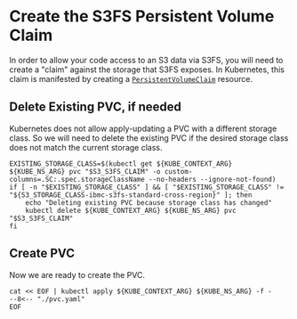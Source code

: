 # Create the S3FS Persistent Volume Claim

In order to allow your code access to an S3 data via S3FS, you will
need to create a "claim" against the storage that S3FS exposes. In
Kubernetes, this claim is manifested by creating a
[`PersistentVolumeClaim`](https://kubernetes.io/docs/concepts/storage/persistent-volumes/)
resource.

## Delete Existing PVC, if needed

Kubernetes does not allow apply-updating a PVC with a different
storage class. So we will need to delete the existing PVC if the
desired storage class does not match the current storage class.

```shell
EXISTING_STORAGE_CLASS=$(kubectl get ${KUBE_CONTEXT_ARG} ${KUBE_NS_ARG} pvc "$S3_S3FS_CLAIM" -o custom-columns=.SC:.spec.storageClassName --no-headers --ignore-not-found)
if [ -n "$EXISTING_STORAGE_CLASS" ] && [ "$EXISTING_STORAGE_CLASS" != "${S3_STORAGE_CLASS-ibmc-s3fs-standard-cross-region}" ]; then
    echo "Deleting existing PVC because storage class has changed"
    kubectl delete ${KUBE_CONTEXT_ARG} ${KUBE_NS_ARG} pvc "$S3_S3FS_CLAIM"
fi
```

## Create PVC

Now we are ready to create the PVC.

```shell
cat << EOF | kubectl apply ${KUBE_CONTEXT_ARG} ${KUBE_NS_ARG} -f -
--8<-- "./pvc.yaml"
EOF
```

